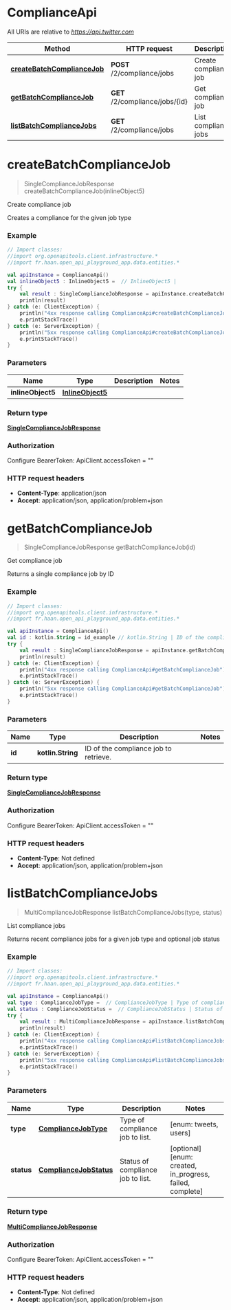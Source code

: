 # ComplianceApi

All URIs are relative to *https://api.twitter.com*

Method | HTTP request | Description
------------- | ------------- | -------------
[**createBatchComplianceJob**](ComplianceApi.md#createBatchComplianceJob) | **POST** /2/compliance/jobs | Create compliance job
[**getBatchComplianceJob**](ComplianceApi.md#getBatchComplianceJob) | **GET** /2/compliance/jobs/{id} | Get compliance job
[**listBatchComplianceJobs**](ComplianceApi.md#listBatchComplianceJobs) | **GET** /2/compliance/jobs | List compliance jobs


<a name="createBatchComplianceJob"></a>
# **createBatchComplianceJob**
> SingleComplianceJobResponse createBatchComplianceJob(inlineObject5)

Create compliance job

Creates a compliance for the given job type

### Example
```kotlin
// Import classes:
//import org.openapitools.client.infrastructure.*
//import fr.haan.open_api_playground_app.data.entities.*

val apiInstance = ComplianceApi()
val inlineObject5 : InlineObject5 =  // InlineObject5 | 
try {
    val result : SingleComplianceJobResponse = apiInstance.createBatchComplianceJob(inlineObject5)
    println(result)
} catch (e: ClientException) {
    println("4xx response calling ComplianceApi#createBatchComplianceJob")
    e.printStackTrace()
} catch (e: ServerException) {
    println("5xx response calling ComplianceApi#createBatchComplianceJob")
    e.printStackTrace()
}
```

### Parameters

Name | Type | Description  | Notes
------------- | ------------- | ------------- | -------------
 **inlineObject5** | [**InlineObject5**](InlineObject5.md)|  |

### Return type

[**SingleComplianceJobResponse**](SingleComplianceJobResponse.md)

### Authorization


Configure BearerToken:
    ApiClient.accessToken = ""

### HTTP request headers

 - **Content-Type**: application/json
 - **Accept**: application/json, application/problem+json

<a name="getBatchComplianceJob"></a>
# **getBatchComplianceJob**
> SingleComplianceJobResponse getBatchComplianceJob(id)

Get compliance job

Returns a single compliance job by ID

### Example
```kotlin
// Import classes:
//import org.openapitools.client.infrastructure.*
//import fr.haan.open_api_playground_app.data.entities.*

val apiInstance = ComplianceApi()
val id : kotlin.String = id_example // kotlin.String | ID of the compliance job to retrieve.
try {
    val result : SingleComplianceJobResponse = apiInstance.getBatchComplianceJob(id)
    println(result)
} catch (e: ClientException) {
    println("4xx response calling ComplianceApi#getBatchComplianceJob")
    e.printStackTrace()
} catch (e: ServerException) {
    println("5xx response calling ComplianceApi#getBatchComplianceJob")
    e.printStackTrace()
}
```

### Parameters

Name | Type | Description  | Notes
------------- | ------------- | ------------- | -------------
 **id** | **kotlin.String**| ID of the compliance job to retrieve. |

### Return type

[**SingleComplianceJobResponse**](SingleComplianceJobResponse.md)

### Authorization


Configure BearerToken:
    ApiClient.accessToken = ""

### HTTP request headers

 - **Content-Type**: Not defined
 - **Accept**: application/json, application/problem+json

<a name="listBatchComplianceJobs"></a>
# **listBatchComplianceJobs**
> MultiComplianceJobResponse listBatchComplianceJobs(type, status)

List compliance jobs

Returns recent compliance jobs for a given job type and optional job status

### Example
```kotlin
// Import classes:
//import org.openapitools.client.infrastructure.*
//import fr.haan.open_api_playground_app.data.entities.*

val apiInstance = ComplianceApi()
val type : ComplianceJobType =  // ComplianceJobType | Type of compliance job to list.
val status : ComplianceJobStatus =  // ComplianceJobStatus | Status of compliance job to list.
try {
    val result : MultiComplianceJobResponse = apiInstance.listBatchComplianceJobs(type, status)
    println(result)
} catch (e: ClientException) {
    println("4xx response calling ComplianceApi#listBatchComplianceJobs")
    e.printStackTrace()
} catch (e: ServerException) {
    println("5xx response calling ComplianceApi#listBatchComplianceJobs")
    e.printStackTrace()
}
```

### Parameters

Name | Type | Description  | Notes
------------- | ------------- | ------------- | -------------
 **type** | [**ComplianceJobType**](.md)| Type of compliance job to list. | [enum: tweets, users]
 **status** | [**ComplianceJobStatus**](.md)| Status of compliance job to list. | [optional] [enum: created, in_progress, failed, complete]

### Return type

[**MultiComplianceJobResponse**](MultiComplianceJobResponse.md)

### Authorization


Configure BearerToken:
    ApiClient.accessToken = ""

### HTTP request headers

 - **Content-Type**: Not defined
 - **Accept**: application/json, application/problem+json


